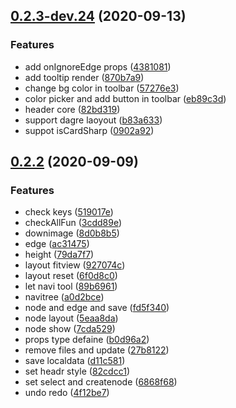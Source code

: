## [0.2.3-dev.24](https://github.com/lusess123/web-pdm/compare/0.2.2...0.2.3-dev.24) (2020-09-13)


### Features

* add onIgnoreEdge props ([4381081](https://github.com/lusess123/web-pdm/commit/4381081e664aaaf8efbbbb30aaf423e10c45d53c))
* add tooltip render ([870b7a9](https://github.com/lusess123/web-pdm/commit/870b7a946d70b308d1e90c1c6cac16f2783b8983))
* change bg color in toolbar ([57276e3](https://github.com/lusess123/web-pdm/commit/57276e317c6d808747c111f777a0dbc05cae7dc4))
* color picker and add button in toolbar ([eb89c3d](https://github.com/lusess123/web-pdm/commit/eb89c3d0ac3f19fb328bee98e5133eef761e6567))
* header core ([82bd319](https://github.com/lusess123/web-pdm/commit/82bd319779713476ce5f750c9f7da2acba749429))
* support dagre laoyout ([b83a633](https://github.com/lusess123/web-pdm/commit/b83a6330e72854b120a523f9bb45f0c4824b9c39))
* suppot isCardSharp ([0902a92](https://github.com/lusess123/web-pdm/commit/0902a9289d72043a29f8f03299ca39433723df7f))



## [0.2.2](https://github.com/lusess123/web-pdm/compare/a0d2bce1181828246084fea516dc8c0706d56c4a...0.2.2) (2020-09-09)


### Features

* check keys ([519017e](https://github.com/lusess123/web-pdm/commit/519017e6e7e16e72fa1f62af642608b63514277c))
* checkAllFun ([3cdd89e](https://github.com/lusess123/web-pdm/commit/3cdd89e080fed4664765dc248fd7b8b63c1e6163))
* downimage ([8d0b8b5](https://github.com/lusess123/web-pdm/commit/8d0b8b53898025e7499e06ce74565a1af5523c45))
* edge ([ac31475](https://github.com/lusess123/web-pdm/commit/ac3147501e54dd583e2a1bafc953f1304645485b))
* height ([79da7f7](https://github.com/lusess123/web-pdm/commit/79da7f72fc593c1e88f1b7b7bbfb54a4907ad422))
* layout fitview ([927074c](https://github.com/lusess123/web-pdm/commit/927074c8e9f4164e39fc784e53a5fe90d1c28887))
* layout reset ([6f0d8c0](https://github.com/lusess123/web-pdm/commit/6f0d8c064964836101344be4f56ab7d844c3017c))
* let navi tool ([89b6961](https://github.com/lusess123/web-pdm/commit/89b6961d5040207a9dd85726bacfb8edd060e0f1))
* navitree ([a0d2bce](https://github.com/lusess123/web-pdm/commit/a0d2bce1181828246084fea516dc8c0706d56c4a))
* node and edge and save ([fd5f340](https://github.com/lusess123/web-pdm/commit/fd5f340706f48571646f015477d9344faac6c672))
* node layout ([5eaa8da](https://github.com/lusess123/web-pdm/commit/5eaa8da3cc3c0e16e5d0703b3fd603ed3fcc9f3c))
* node show ([7cda529](https://github.com/lusess123/web-pdm/commit/7cda529f36a422096d6796d44be71504e494ef66))
* props type  defaine ([b0d96a2](https://github.com/lusess123/web-pdm/commit/b0d96a2ed47bcfd458d7a7685df847403537bfb3))
* remove files and update ([27b8122](https://github.com/lusess123/web-pdm/commit/27b81227bb94ecf9b6fd5f83f9b5d6de9c34a88f))
* save localdata ([d11c581](https://github.com/lusess123/web-pdm/commit/d11c581f07a36e8b65164b6612e2705487bb579e))
* set headr style ([82cdcc1](https://github.com/lusess123/web-pdm/commit/82cdcc13500527189afa6a6fc09e22e9c2cf6650))
* set select and createnode ([6868f68](https://github.com/lusess123/web-pdm/commit/6868f680576aa2561ee8fb58ec6694691f013db4))
* undo redo ([4f12be7](https://github.com/lusess123/web-pdm/commit/4f12be78140587ed5ad63efaed9354da8594463e))



